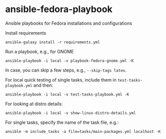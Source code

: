 # ansible-fedora-playbook
Ansible playbooks for Fedora installations and configurations

Install requirements

```
ansible-galaxy install -r requirements.yml
```

Run a playbook, e.g., for GNOME

```
ansible-playbook -i local -v playbook-fedora-gnome.yml -K
```

In case, you can skip a few steps, e.g., `--skip-tags latex`.

For local quick testing of single tasks, include them in `test-tasks-playbook.yml` and then:

```
ansible-playbook -i local -v test-tasks-playbook.yml -K
```

For looking at distro details:

```
ansible-playbook -i local -v show-linux-distro-details.yml
```

For single tasks, specify the name of the task file, e.g.:

```
ansible -m include_tasks -a file=tasks/main-packages.yml localhost -K
```
